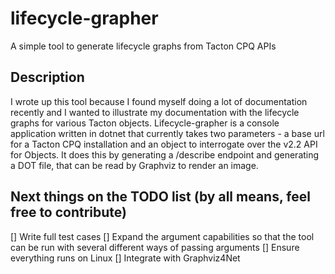 # lifecycle-grapher
 A simple tool to generate lifecycle graphs from Tacton CPQ APIs

## Description
I wrote up this tool because I found myself doing a lot of documentation recently and I wanted to illustrate my documentation with the lifecycle graphs for various Tacton objects.
Lifecycle-grapher is a console application written in dotnet that currently takes two parameters - a base url for a Tacton CPQ installation and an object to interrogate over the v2.2 API for Objects. It does this by generating a /describe endpoint and generating a DOT file, that can be read by Graphviz to render an image.


## Next things on the TODO list (by all means, feel free to contribute)
[] Write full test cases
[] Expand the argument capabilities so that the tool can be run with several different ways of passing arguments
[] Ensure everything runs on Linux
[] Integrate with Graphviz4Net
